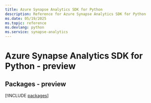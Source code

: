```yaml
---
title: Azure Synapse Analytics SDK for Python
description: Reference for Azure Synapse Analytics SDK for Python
ms.date: 05/19/2025
ms.topic: reference
ms.devlang: python
ms.service: synapse-analytics
---
```

# Azure Synapse Analytics SDK for Python - preview
## Packages - preview
[!INCLUDE [packages](synapse-analytics-index.md)]